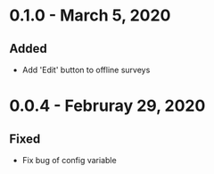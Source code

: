 # 0.1.0 - March 5, 2020
## Added
* Add 'Edit' button to offline surveys

# 0.0.4 - Februray 29, 2020
## Fixed
* Fix bug of config variable